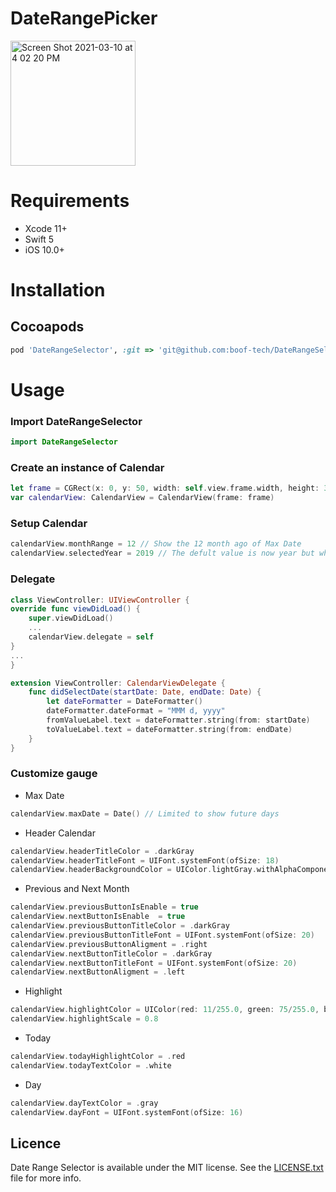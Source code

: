 # DateRangePicker

<img width="200" alt="Screen Shot 2021-03-10 at 4 02 20 PM" src="https://user-images.githubusercontent.com/35375629/110629989-115ade00-81ba-11eb-85af-f6d5f026066c.png"> 

# Requirements
- Xcode 11+
- Swift 5
- iOS 10.0+


# Installation


## Cocoapods
```ruby
pod 'DateRangeSelector', :git => 'git@github.com:boof-tech/DateRangeSelector.git', :tag => '0.0.1'
```

# Usage

### Import DateRangeSelector
```swift
import DateRangeSelector
```

### Create an instance of Calendar
```swift
let frame = CGRect(x: 0, y: 50, width: self.view.frame.width, height: 300)
var calendarView: CalendarView = CalendarView(frame: frame)

```
### Setup Calendar
```swift
calendarView.monthRange = 12 // Show the 12 month ago of Max Date
calendarView.selectedYear = 2019 // The defult value is now year but when you set selected year, the range month of year is changed

```

### Delegate
```swift
class ViewController: UIViewController {
override func viewDidLoad() {
    super.viewDidLoad()
    ...
    calendarView.delegate = self
}
...
}

extension ViewController: CalendarViewDelegate {
    func didSelectDate(startDate: Date, endDate: Date) {
        let dateFormatter = DateFormatter()
        dateFormatter.dateFormat = "MMM d, yyyy"
        fromValueLabel.text = dateFormatter.string(from: startDate)
        toValueLabel.text = dateFormatter.string(from: endDate)
    }
}
```

### Customize gauge

- Max Date
```swift
calendarView.maxDate = Date() // Limited to show future days
```

- Header Calendar
```swift 
calendarView.headerTitleColor = .darkGray
calendarView.headerTitleFont = UIFont.systemFont(ofSize: 18)
calendarView.headerBackgroundColor = UIColor.lightGray.withAlphaComponent(0.5)
```
- Previous and Next Month
```swift 
calendarView.previousButtonIsEnable = true
calendarView.nextButtonIsEnable  = true
calendarView.previousButtonTitleColor = .darkGray
calendarView.previousButtonTitleFont = UIFont.systemFont(ofSize: 20)
calendarView.previousButtonAligment = .right
calendarView.nextButtonTitleColor = .darkGray
calendarView.nextButtonTitleFont = UIFont.systemFont(ofSize: 20)
calendarView.nextButtonAligment = .left
```
- Highlight
```swift 
calendarView.highlightColor = UIColor(red: 11/255.0, green: 75/255.0, blue: 105/255.0, alpha: 1)
calendarView.highlightScale = 0.8
```
- Today
```swift 
calendarView.todayHighlightColor = .red
calendarView.todayTextColor = .white
```
- Day
```swift 
calendarView.dayTextColor = .gray
calendarView.dayFont = UIFont.systemFont(ofSize: 16)
```

## Licence
Date Range Selector is available under the MIT license. See the [LICENSE.txt](https://github.com/boof-tech/DateRangeSelector/blob/main/LICENSE) file for more info.


